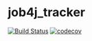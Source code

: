 # job4j_tracker

[![Build Status](https://travis-ci.org/badyanov/job4j_tracker.svg?branch=master)](https://travis-ci.org/badyanov/job4j_tracker)
[![codecov](https://codecov.io/gh/badyanov/job4j_tracker/branch/master/graph/badge.svg?token=IV6Y75TPFT)](https://codecov.io/gh/badyanov/job4j_tracker)
